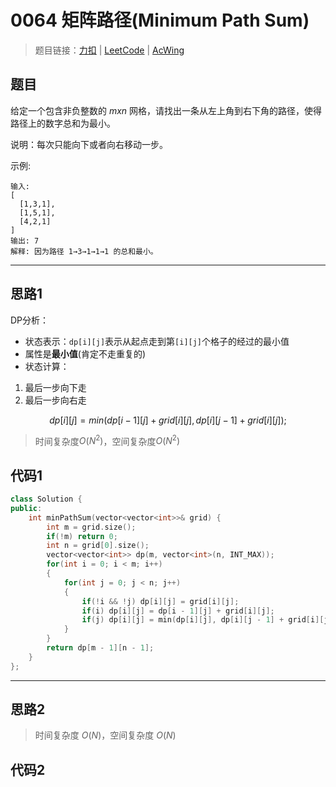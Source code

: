 # 0064 矩阵路径(Minimum Path Sum)

> 题目链接：[力扣](https://leetcode-cn.com/problems/minimum-path-sum/) | [LeetCode](https://leetcode.com/problems/minimum-path-sum/) | [AcWing](https://www.acwing.com/activity/content/problem/content/2409/1/)

## 题目

给定一个包含非负整数的 $m x n$ 网格，请找出一条从左上角到右下角的路径，使得路径上的数字总和为最小。

说明：每次只能向下或者向右移动一步。

示例:

```plain
输入:
[
  [1,3,1],
  [1,5,1],
  [4,2,1]
]
输出: 7
解释: 因为路径 1→3→1→1→1 的总和最小。
```

---

## 思路1

DP分析：

- 状态表示：`dp[i][j]`表示从起点走到第`[i][j]`个格子的经过的最小值
- 属性是**最小值**(肯定不走重复的)
- 状态计算：

1. 最后一步向下走
2. 最后一步向右走

$$dp[i][j] = min(dp[i-1][j] + grid[i][j], dp[i][j-1] + grid[i][j]);$$

> 时间复杂度$O(N^2)$，空间复杂度$O(N^2)$

## 代码1

```cpp
class Solution {
public:
    int minPathSum(vector<vector<int>>& grid) {
        int m = grid.size();
        if(!m) return 0;
        int n = grid[0].size();
        vector<vector<int>> dp(m, vector<int>(n, INT_MAX));
        for(int i = 0; i < m; i++)
        {
            for(int j = 0; j < n; j++)
            {
                if(!i && !j) dp[i][j] = grid[i][j];
                if(i) dp[i][j] = dp[i - 1][j] + grid[i][j];
                if(j) dp[i][j] = min(dp[i][j], dp[i][j - 1] + grid[i][j]);
            }
        }
        return dp[m - 1][n - 1];
    }
};
```

---

## 思路2

> 时间复杂度 $O(N)$，空间复杂度 $O(N)$

## 代码2

```cpp

```
